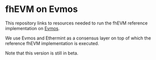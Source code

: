 # fhEVM on Evmos 
This repository links to resources needed to run the fhEVM reference implementation on [Evmos](https://github.com/evmos/evmos).

We use Evmos and Ethermint as a consensus layer on top of which the reference fhEVM implementation is executed. 

Note that this version is still in beta.
